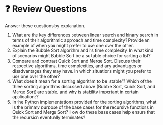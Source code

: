 # ❓ Review Questions

Answer these questions by explanation.

1. What are the key differences between linear search and binary search in terms of their algorithmic approach and time complexity? Provide an example of when you might prefer to use one over the other.
2. Explain the Bubble Sort algorithm and its time complexity. In what kind of scenarios might Bubble Sort be a suitable choice for sorting a list?
3. Compare and contrast Quick Sort and Merge Sort. Discuss their respective algorithms, time complexities, and any advantages or disadvantages they may have. In which situations might you prefer to use one over the other?
4. What does it mean for a sorting algorithm to be 'stable'? Which of the three sorting algorithms discussed above (Bubble Sort, Quick Sort, and Merge Sort) are stable, and why is stability important in certain applications?
5. In the Python implementations provided for the sorting algorithms, what is the primary purpose of the base cases for the recursive functions in Quick Sort and Merge Sort? How do these base cases help ensure that the recursion eventually terminates?
